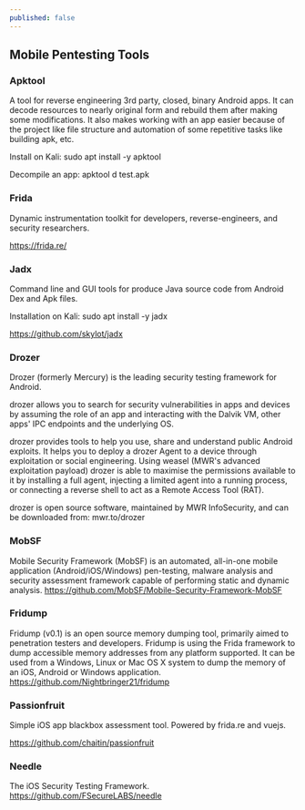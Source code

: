 ```yaml
---
published: false
---
```

## Mobile Pentesting Tools


### Apktool

A tool for reverse engineering 3rd party, closed, binary Android apps. It can decode resources to nearly original form and rebuild them after making some modifications. It also makes working with an app easier because of the project like file structure and automation of some repetitive tasks like building apk, etc.

Install on Kali: sudo apt install -y apktool

Decompile an app: apktool d test.apk

### Frida

Dynamic instrumentation toolkit for developers, reverse-engineers, and security researchers.

https://frida.re/

### Jadx

Command line and GUI tools for produce Java source code from Android Dex and Apk files.

Installation on Kali: sudo apt install -y jadx

https://github.com/skylot/jadx

### Drozer

Drozer (formerly Mercury) is the leading security testing framework for Android.

drozer allows you to search for security vulnerabilities in apps and devices by assuming the role of an app and interacting with the Dalvik VM, other apps' IPC endpoints and the underlying OS.

drozer provides tools to help you use, share and understand public Android exploits. It helps you to deploy a drozer Agent to a device through exploitation or social engineering. Using weasel (MWR's advanced exploitation payload) drozer is able to maximise the permissions available to it by installing a full agent, injecting a limited agent into a running process, or connecting a reverse shell to act as a Remote Access Tool (RAT).

drozer is open source software, maintained by MWR InfoSecurity, and can be downloaded from: mwr.to/drozer

### MobSF

Mobile Security Framework (MobSF) is an automated, all-in-one mobile application (Android/iOS/Windows) pen-testing, malware analysis and security assessment framework capable of performing static and dynamic analysis. https://github.com/MobSF/Mobile-Security-Framework-MobSF

### Fridump

Fridump (v0.1) is an open source memory dumping tool, primarily aimed to penetration testers and developers. Fridump is using the Frida framework to dump accessible memory addresses from any platform supported. It can be used from a Windows, Linux or Mac OS X system to dump the memory of an iOS, Android or Windows application. https://github.com/Nightbringer21/fridump

### Passionfruit

Simple iOS app blackbox assessment tool. Powered by frida.re and vuejs.

https://github.com/chaitin/passionfruit

### Needle

The iOS Security Testing Framework. https://github.com/FSecureLABS/needle

